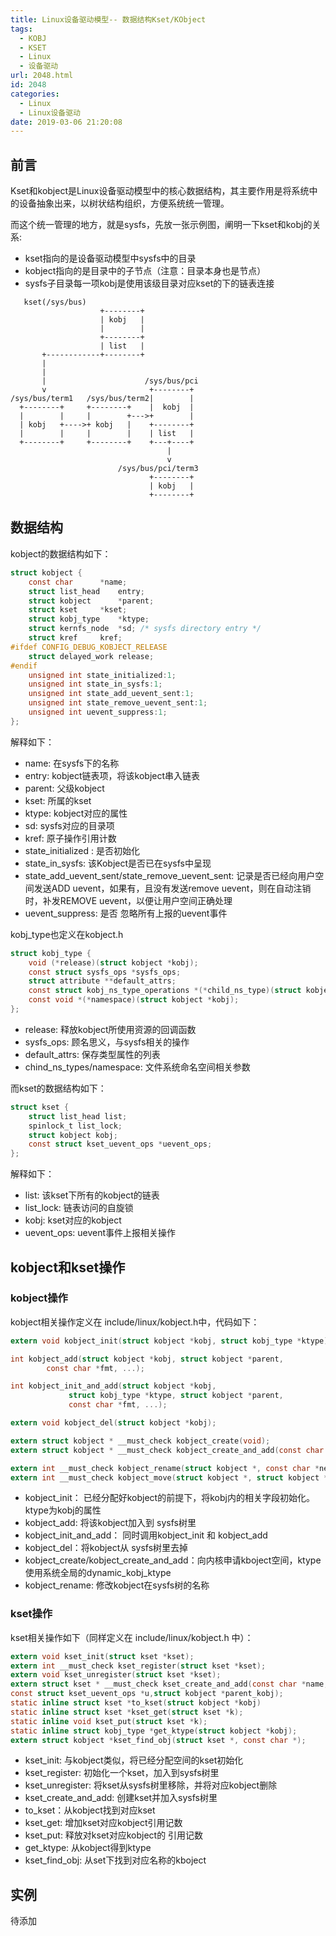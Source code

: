 ```yaml
---
title: Linux设备驱动模型-- 数据结构Kset/KObject
tags:
  - KOBJ
  - KSET
  - Linux
  - 设备驱动
url: 2048.html
id: 2048
categories:
  - Linux
  - Linux设备驱动
date: 2019-03-06 21:20:08
---
```


前言
--

Kset和kobject是Linux设备驱动模型中的核心数据结构，其主要作用是将系统中的设备抽象出来，以树状结构组织，方便系统统一管理。

而这个统一管理的地方，就是sysfs，先放一张示例图，阐明一下kset和kobj的关系:

*   kset指向的是设备驱动模型中sysfs中的目录
*   kobject指向的是目录中的子节点（注意：目录本身也是节点）
*   sysfs子目录每一项kobj是使用该级目录对应kset的下的链表连接

```
   kset(/sys/bus)
                    +--------+
                    | kobj   |
                    |        |
                    +--------+
                    | list   |
       +------------+--------+
       |
       |
       |                      /sys/bus/pci
       v                       +--------+
/sys/bus/term1   /sys/bus/term2|        |
  +--------+     +--------+    |  kobj  |
  |        |     |        +--->+        |
  | kobj   +---->+ kobj   |    +--------+
  |        |     |        |    | list   |
  +--------+     +--------+    +---+----+
                                   |
                                   v
                        /sys/bus/pci/term3
                               +--------+
                               | kobj   |
                               +--------+
```

数据结构
----

kobject的数据结构如下：
```C
struct kobject {
	const char		*name;
	struct list_head	entry;
	struct kobject		*parent;
	struct kset		*kset;
	struct kobj_type	*ktype;
	struct kernfs_node	*sd; /* sysfs directory entry */
	struct kref		kref;
#ifdef CONFIG_DEBUG_KOBJECT_RELEASE
	struct delayed_work	release;
#endif
	unsigned int state_initialized:1;
	unsigned int state_in_sysfs:1;
	unsigned int state_add_uevent_sent:1;
	unsigned int state_remove_uevent_sent:1;
	unsigned int uevent_suppress:1;
};
```
解释如下：

*   name: 在sysfs下的名称
*   entry: kobject链表项，将该kobject串入链表
*   parent: 父级kobject
*   kset: 所属的kset
*   ktype: kobject对应的属性
*   sd: sysfs对应的目录项
*   kref: 原子操作引用计数
*   state_initialized : 是否初始化
*   state_in_sysfs: 该Kobject是否已在sysfs中呈现
*   state_add_uevent_sent/state_remove_uevent_sent: 记录是否已经向用户空间发送ADD uevent，如果有，且没有发送remove uevent，则在自动注销时，补发REMOVE uevent，以便让用户空间正确处理
*   uevent_suppress: 是否 忽略所有上报的uevent事件

kobj_type也定义在kobject.h
```C
struct kobj_type {
	void (*release)(struct kobject *kobj);
	const struct sysfs_ops *sysfs_ops;
	struct attribute **default_attrs;
	const struct kobj_ns_type_operations *(*child_ns_type)(struct kobject *kobj);
	const void *(*namespace)(struct kobject *kobj);
};
```
*   release: 释放kobject所使用资源的回调函数
*   sysfs_ops: 顾名思义，与sysfs相关的操作
*   default_attrs: 保存类型属性的列表
*   chind_ns_types/namespace: 文件系统命名空间相关参数

而kset的数据结构如下：
```C
struct kset {
	struct list_head list;
	spinlock_t list_lock;
	struct kobject kobj;
	const struct kset_uevent_ops *uevent_ops;
};
```
解释如下：

*   list: 该kset下所有的kobject的链表
*   list_lock: 链表访问的自旋锁
*   kobj: kset对应的kobject
*   uevent_ops: uevent事件上报相关操作

kobject和kset操作
--------------

### kobject操作

kobject相关操作定义在 include/linux/kobject.h中，代码如下：
```C
extern void kobject_init(struct kobject *kobj, struct kobj_type *ktype);

int kobject_add(struct kobject *kobj, struct kobject *parent,
		const char *fmt, ...);

int kobject_init_and_add(struct kobject *kobj,
			 struct kobj_type *ktype, struct kobject *parent,
			 const char *fmt, ...);

extern void kobject_del(struct kobject *kobj);

extern struct kobject * __must_check kobject_create(void);
extern struct kobject * __must_check kobject_create_and_add(const char *name,struct kobject *parent);

extern int __must_check kobject_rename(struct kobject *, const char *new_name);
extern int __must_check kobject_move(struct kobject *, struct kobject *);
```
*   kobject_init： 已经分配好kobject的前提下，将kobj内的相关字段初始化。ktype为kobj的属性
*   kobject_add: 将该kobject加入到 sysfs树里
*   kobject_init_and_add： 同时调用kobject_init 和 kobject_add
*   kobject_del：将kobject从 sysfs树里去掉
*   kobject_create/kobject_create_and_add：向内核申请kboject空间，ktype使用系统全局的dynamic_kobj_ktype
*   kobject_rename: 修改kobject在sysfs树的名称

### kset操作

kset相关操作如下（同样定义在 include/linux/kobject.h 中）：
```C
extern void kset_init(struct kset *kset);
extern int __must_check kset_register(struct kset *kset);
extern void kset_unregister(struct kset *kset);
extern struct kset * __must_check kset_create_and_add(const char *name,
const struct kset_uevent_ops *u,struct kobject *parent_kobj);
static inline struct kset *to_kset(struct kobject *kobj)
static inline struct kset *kset_get(struct kset *k);
static inline void kset_put(struct kset *k);
static inline struct kobj_type *get_ktype(struct kobject *kobj);
extern struct kobject *kset_find_obj(struct kset *, const char *);
```
*   kset_init: 与kobject类似，将已经分配空间的kset初始化
*   kset_register: 初始化一个kset，加入到sysfs树里
*   kset_unregister: 将kset从sysfs树里移除，并将对应kobject删除
*   kset_create_and_add: 创建kset并加入sysfs树里
*   to_kset：从kobject找到对应kset
*   kset_get: 增加kset对应kobject引用记数
*   kset_put: 释放对kset对应kobject的 引用记数
*   get_ktype: 从kobject得到ktype
*   kset_find_obj: 从set下找到对应名称的kboject

实例
--

待添加